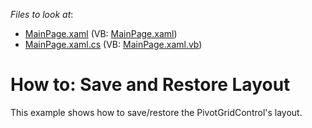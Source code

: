 <!-- default file list -->
*Files to look at*:

* [MainPage.xaml](./CS/DXPivotGrid_SaveRestoreLayout/MainPage.xaml) (VB: [MainPage.xaml](./VB/DXPivotGrid_SaveRestoreLayout/MainPage.xaml))
* [MainPage.xaml.cs](./CS/DXPivotGrid_SaveRestoreLayout/MainPage.xaml.cs) (VB: [MainPage.xaml.vb](./VB/DXPivotGrid_SaveRestoreLayout/MainPage.xaml.vb))
<!-- default file list end -->
# How to: Save and Restore Layout


<p>This example shows how to save/restore the PivotGridControl's layout.</p><br />


<br/>


